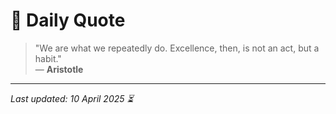 # 📜 Daily Quote

> "We are what we repeatedly do. Excellence, then, is not an act, but a habit."  
> — **Aristotle**

---

_Last updated: 10 April 2025 ⏳_
